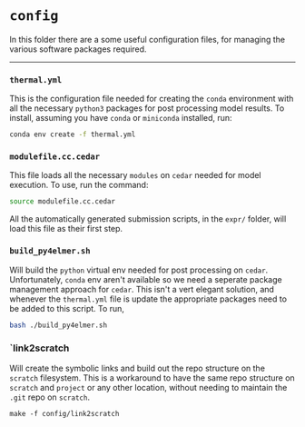 # `config`

In this folder there are a some useful configuration files, for managing the various software packages required.  

---

### `thermal.yml`
This is the configuration file needed for creating the `conda` environment with all the necessary `python3` packages for post processing model results. To install, assuming you have `conda` or `miniconda` installed, run:
```bash
conda env create -f thermal.yml
```

### `modulefile.cc.cedar`
This file loads all the necessary `modules` on `cedar` needed for model execution. To use, run the command:
```bash
source modulefile.cc.cedar
```
All the automatically generated submission scripts, in the `expr/` folder, will load this file as their first step.


### `build_py4elmer.sh`
Will build the `python` virtual env needed for post processing on `cedar`. Unfortunately, `conda` env aren't available so we need a seperate package management approach for `cedar`. This isn't a vert elegant solution, and whenever the `thermal.yml` file is update the appropriate packages need to be added to this script. To run,
```bash
bash ./build_py4elmer.sh
```

### `link2scratch
Will create the symbolic links and build out the repo structure on the `scratch` filesystem. This is a workaround to have the same repo structure on `scratch` and `project` or any other location, without needing to maintain the `.git` repo on `scratch`. 
```
make -f config/link2scratch
```